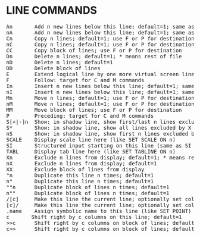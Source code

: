 LINE COMMANDS
=============

<PRE>
An       Add n new lines below this line; default=1; same as I command
nA       Add n new lines below this line; default=1; same as I command
Cn       Copy n lines; default=1; use F or P for destination; * means rest
nC       Copy n lines; default=1; use F or P for destination
CC       Copy block of lines; use F or P for destination
Dn       Delete n lines; default=1; * means rest of file
nD       Delete n lines; default=1
DD       Delete block of lines
E        Extend logical line by one more virtual screen line
F        Follow: target for C and M commands
In       Insert n new lines below this line; default=1; same as A command
nI       Insert n new lines below this line; default=1; same as A command
Mn       Move n lines; default=1; use F or P for destination; * means rest
nM       Move n lines; default=1; use F or P for destination
MM       Move block of lines; use F or P for destination
P        Preceding: target for C and M commands
S[+|-]n  Show: in shadow line, show first/last n lines excluded        [SM]
S*       Show: in shadow line, show all lines excluded by X or ALL     [SM]
nS       Show: in shadow line, show first n lines excluded by X or ALL [SM]
SCALE    Display scale line here (like SET SCALE ON n)
SI       Structured input starting on this line (same as SI macro)
TABL     Display tab line here (like SET TABLINE ON n)
Xn       Exclude n lines from display; default=1; * means rest
nX       Exclude n lines from display; default=1
XX       Exclude block of lines from display
"n       Duplicate this line n times; default=1
n"       Duplicate this line n times; default=1
""n      Duplicate block of lines n times; default=1
n""      Duplicate block of lines n times; default=1
/[c]     Make this line the current line; optionally set column pointer
[c]/     Make this line the current line; optionally set column pointer
.name    Assign symbolic name to this line (like SET POINT)
<c       Shift left by c columns on this line; default=1               [SM]
c<       Shift left by c columns on this line; default=1               [SM]
<<c      Shift left by c columns on block of lines; default=1          [SM]
c<<      Shift left by c columns on block of lines; default=1          [SM]
>c       Shift right by c columns on this line; default=1              [SM]
>>c      Shift right by c columns on block of lines; default=1         [SM]
c>>      Shift right by c columns on block of lines; default=1         [SM]
</PRE>
